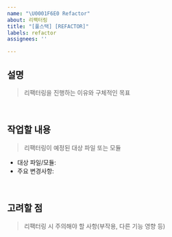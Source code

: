 ```yaml
---
name: "\U0001F6E0️ Refactor"
about: 리팩터링
title: "[풀스택] [REFACTOR]"
labels: refactor
assignees: ''

---
```


## 설명
> 리팩터링을 진행하는 이유와 구체적인 목표

<br/>

## 작업할 내용
>  리팩터링이 예정된 대상 파일 또는 모듈
- 대상 파일/모듈:
- 주요 변경사항:

<br/>

## 고려할 점
> 리팩터링 시 주의해야 할 사항(부작용, 다른 기능 영향 등)

<br/>
